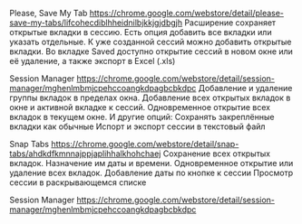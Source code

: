 Please, Save My Tab
https://chrome.google.com/webstore/detail/please-save-my-tabs/lifcohecdiblhheidnilbjkkjgjdbgjh
Расширение сохраняет открытые вкладки в сессию.
Есть опция добавить все вкладки или указать отдельные.
К уже созданной сессий можно добавить открытые вкладки.
Во вкладке Saved доступно открытие сессий в новом окне или её удаление, а также экспорт в Excel (.xls)

Session Manager
https://chrome.google.com/webstore/detail/session-manager/mghenlmbmjcpehccoangkdpagbcbkdpc
Добавление и удаление группы вкладок в пределах окна. Добавление всех открытых вкладок в окне и активной вкладке к сессий. Одновременное открытие всех вкладок в текущем окне.
И другие опций:
Сохранять закреплённые вкладки как обычные
Испорт и экспорт сессии в текстовый файл

Snap Tabs
https://chrome.google.com/webstore/detail/snap-tabs/ahdkdfkmnnajppjaplihhalkhohchaej
Сохранение всех открытых вкладок. Назначение им даты и времени. Одновременное открытие или удаление всех вкладок.
Добавление даты по кнопке к сессии
Просмотр сессии в раскрывающемся списке

Session Manager
https://chrome.google.com/webstore/detail/session-manager/mghenlmbmjcpehccoangkdpagbcbkdpc
